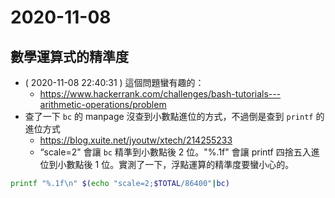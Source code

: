 # 2020-11-08

## 數學運算式的精準度

- ( 2020-11-08 22:40:31 ) 這個問題蠻有趣的：
    - https://www.hackerrank.com/challenges/bash-tutorials---arithmetic-operations/problem
- 查了一下 `bc` 的 manpage 沒查到小數點進位的方式，不過倒是查到 `printf` 的進位方式
    - https://blog.xuite.net/jyoutw/xtech/214255233
    - “scale=2" 會讓 `bc` 精準到小數點後 2 位。"%.1f" 會讓 printf 四捨五入進位到小數點後 1 位。實測了一下，浮點運算的精準度要蠻小心的。

```bash
printf "%.1f\n" $(echo "scale=2;$TOTAL/86400"|bc)
```
